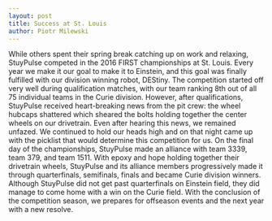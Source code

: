 ```yaml
---
layout: post
title: Success at St. Louis
author: Piotr Milewski
---
```

While others spent their spring break catching up on work and relaxing, StuyPulse competed in the 2016 FIRST championships at St. Louis. Every year we make it our goal to make it to Einstein, and this goal was finally fulfilled with our division winning robot, DEStiny. The competition started off very well during qualification matches, with our team ranking 8th out of all 75 individual teams in the Curie division. However, after qualifications, StuyPulse received heart-breaking news from the pit crew: the wheel hubcaps shattered which sheared the bolts holding together the center wheels on our drivetrain. Even after hearing this news, we remained unfazed. We continued to hold our heads high and on that night came up with the picklist that would determine this competition for us. On the final day of the championships, StuyPulse made an alliance with team 3339, team 379, and team 1511. With epoxy and hope holding together their drivetrain wheels, StuyPulse and its alliance members progressively made it through quarterfinals, semifinals, finals and became Curie division winners. Although StuyPulse did not get past quarterfinals on Einstein field, they did manage to come home with a win on the Curie field. With the conclusion of the competition season, we prepares for offseason events and the next year with a new resolve.